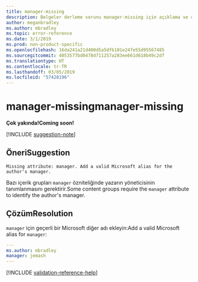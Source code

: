 ```yaml
---
title: manager-missing
description: Belgeler derleme sorunu manager-missing için açıklama ve çözüm
author: meganbradley
ms.author: mbradley
ms.topic: error-reference
ms.date: 3/1/2019
ms.prod: non-product-specific
ms.openlocfilehash: 16da241a21d400d5a5dfb101e247e55d95567485
ms.sourcegitcommit: 4053577bd0478d711257a283ee661d618b49c2df
ms.translationtype: HT
ms.contentlocale: tr-TR
ms.lasthandoff: 03/05/2019
ms.locfileid: "57428196"
---
```

# <a name="manager-missing"></a><span data-ttu-id="4d4de-103">manager-missing</span><span class="sxs-lookup"><span data-stu-id="4d4de-103">manager-missing</span></span>

<span data-ttu-id="4d4de-104">**Çok yakında!**</span><span class="sxs-lookup"><span data-stu-id="4d4de-104">**Coming soon!**</span></span>

[!INCLUDE [suggestion-note](includes/suggestion-note.md)]

## <a name="suggestion"></a><span data-ttu-id="4d4de-105">Öneri</span><span class="sxs-lookup"><span data-stu-id="4d4de-105">Suggestion</span></span>

`Missing attribute: manager. Add a valid Microsoft alias for the author's manager.`

<span data-ttu-id="4d4de-106">Bazı içerik grupları `manager` özniteliğinde yazarın yöneticisinin tanımlanmasını gerektirir.</span><span class="sxs-lookup"><span data-stu-id="4d4de-106">Some content groups require the `manager` attribute to identify the author's manager.</span></span>

## <a name="resolution"></a><span data-ttu-id="4d4de-107">Çözüm</span><span class="sxs-lookup"><span data-stu-id="4d4de-107">Resolution</span></span>

<span data-ttu-id="4d4de-108">`manager` için geçerli bir Microsoft diğer adı ekleyin:</span><span class="sxs-lookup"><span data-stu-id="4d4de-108">Add a valid Microsoft alias for `manager`:</span></span>

```yml
---
ms.author: mbradley
manager: jemash
---
```

<!--make sure to add this file to your includes folder and verify the path-->
[!INCLUDE [validation-reference-help](includes/validation-reference-help.md)]

